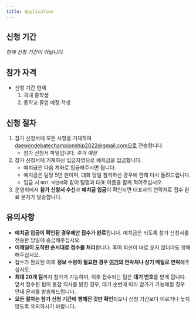 ```yaml
---
title: Application
---
```


## 신청 기간

*현재 신청 기간이 아닙니다.*

## 참가 자격

* 신청 기간 현재
  1. 국내 중학생
  2. 중학교 졸업 예정 학생

## 신청 절차

1. 참가 신청서에 모든 사항을 기재하여 daewondebatechampionship2022@gmail.com으로 전송합니다.
   * 참가 신청서 파일입니다. *추가 예정*
3. 참가 신청서에 기재하신 입금자명으로 예치금을 입금합니다.
   * 예치금은 다음 계좌로 입금해주시면 됩니다.
   * 예치금은 팀당 5만 원이며, 대회 당일 참석하신 경우에 한해 다시 돌려드립니다.
   * 입금 시 `DDT 박연재`와 같이 팀명과 대표 이름을 함께 적어주십시오.
5. 운영회에서 **참가 신청서 수신**과 **예치금 입금**이 확인되면 대표자의 연락처로 접수 완료 문자가 발송합니다.

## 유의사항

* **예치금 입금이 확인된 경우에만 접수가 완료**됩니다. 예치금은 되도록 참가 신청서를 전송한 당일에 송금해주십시오.
* **이메일이 도착한 순서대로 접수를 처리**합니다. 혹여 회신이 바로 오지 않더라도 양해해주십시오.
* 접수가 완료된 이후 **정보 수정이 필요한 경우 [여기](/contacts.md)의 연락처나 상기 메일로 연락**해주십시오.
* **최대 20개 팀**까지 참가가 가능하며, 이후 접수되는 팀은 **대기 번호**를 받게 됩니다. 앞서 접수된 팀이 불참 의사를 밝힌 경우, 대기 순번에 따라 참가가 가능해질 경우 안내 문자를 발송해드립니다.
* **모든 절차는 참가 신청 기간에 행해진 것만 확인**되오니 신청 기간보다 이르거나 늦지 않도록 유의하시기 바랍니다.
